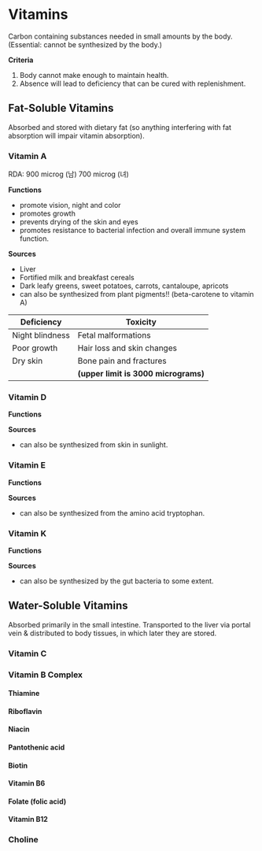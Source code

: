 # Vitamins 
Carbon containing substances needed in small amounts by the body. (Essential: cannot be synthesized by the body.)

**Criteria**
1. Body cannot make enough to maintain health.
2. Absence will lead to deficiency that can be cured with replenishment. 
## Fat-Soluble Vitamins
Absorbed and stored with dietary fat (so anything interfering with fat absorption will impair vitamin absorption).
### Vitamin A
RDA: 900 microg (남) 700 microg (녀)

**Functions** 
- promote vision, night and color
- promotes growth
- prevents drying of the skin and eyes
- promotes resistance to bacterial infection and overall immune system function.

**Sources**
- Liver
- Fortified milk and breakfast cereals
- Dark leafy greens, sweet potatoes, carrots, cantaloupe, apricots 
- can also be synthesized from plant pigments!! (beta-carotene to vitamin A)

| Deficiency | Toxicity |
| --- | --- |
| Night blindness | Fetal malformations|
| Poor growth | Hair loss and skin changes |
| Dry skin | Bone pain and fractures |
| | **(upper limit is 3000 micrograms)** |
### Vitamin D
**Functions** 

**Sources**
- can also be synthesized from skin in sunlight.
### Vitamin E
**Functions** 

**Sources**
- can also be synthesized from the amino acid tryptophan.
### Vitamin K
**Functions** 

**Sources**
- can also be synthesized by the gut bacteria to some extent. 
## Water-Soluble Vitamins
Absorbed primarily in the small intestine. 
Transported to the liver via portal vein & distributed to body tissues, in which later they are stored. 
### Vitamin C
### Vitamin B Complex
#### Thiamine
#### Riboflavin
#### Niacin
#### Pantothenic acid
#### Biotin
#### Vitamin B6
#### Folate (folic acid)
#### Vitamin B12 
### Choline